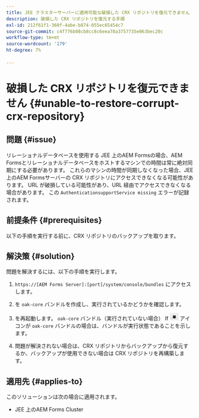 ```yaml
---
title: JEE クラスターサーバーに適用可能な破損した CRX リポジトリを復元できません
description: 破損した CRX リポジトリを復元する手順
exl-id: 212f61f1-360f-4abe-b874-055ec65454c7
source-git-commit: c4f776b08cb8cc8c6eea78a3757735e063bec20c
workflow-type: tm+mt
source-wordcount: '179'
ht-degree: 7%

---
```


# 破損した CRX リポジトリを復元できません {#unable-to-restore-corrupt-crx-repository}

## 問題 {#issue}

リレーショナルデータベースを使用する JEE 上のAEM Formsの場合、AEM Formsとリレーショナルデータベースをホストするマシンでの時間は常に絶対同期にする必要があります。 これらのマシンの時間が同期しなくなった場合、JEE 上のAEM Formsサーバーの CRX リポジトリにアクセスできなくなる可能性があります。 URL が破損している可能性があり、URL 経由でアクセスできなくなる場合があります。 この `AuthenticationsupportService missing` エラーが記録されます。

## 前提条件 {#prerequisites}

以下の手順を実行する前に、CRX リポジトリのバックアップを取ります。

## 解決策 {#solution}

問題を解決するには、以下の手順を実行します。
1. `https://[AEM Forms Server]:[port]/system/console/bundles` にアクセスします。

1. を `oak-core` バンドルを作成し、実行されているかどうかを確認します。

1. を再起動します。 `oak-core` バンドル（実行されていない場合） If  ![一時停止ボタン](/help/forms/using/assets/stop.png) アイコンが `oak-core` バンドルの場合は、バンドルが実行状態であることを示します。

1. 問題が解決されない場合は、CRX リポジトリからバックアップから復元するか、バックアップが使用できない場合は CRX リポジトリを再構築します。


## 適用先 {#applies-to}

このソリューションは次の場合に適用されます。

* JEE 上のAEM Forms Cluster